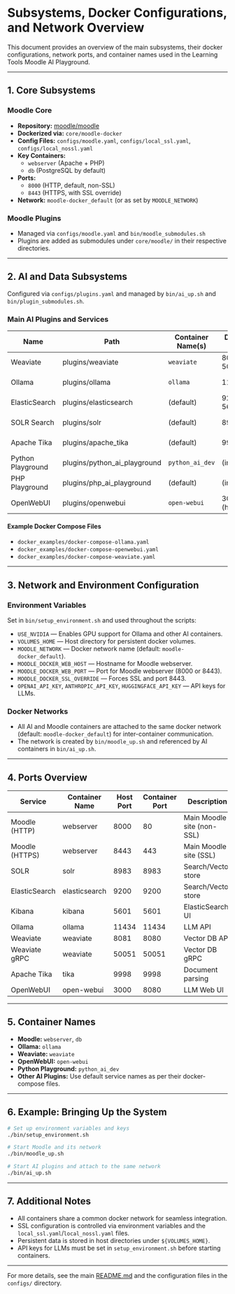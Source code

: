 # Subsystems, Docker Configurations, and Network Overview

This document provides an overview of the main subsystems, their docker configurations, network ports, and container names used in the Learning Tools Moodle AI Playground.

---

## 1. Core Subsystems

### Moodle Core

- **Repository:** [moodle/moodle](https://github.com/moodle/moodle.git)
- **Dockerized via:** `core/moodle-docker`
- **Config Files:** `configs/moodle.yaml`, `configs/local_ssl.yaml`, `configs/local_nossl.yaml`
- **Key Containers:**
  - `webserver` (Apache + PHP)
  - `db` (PostgreSQL by default)
- **Ports:**
  - `8000` (HTTP, default, non-SSL)
  - `8443` (HTTPS, with SSL override)
- **Network:** `moodle-docker_default` (or as set by `MOODLE_NETWORK`)

### Moodle Plugins

- Managed via `configs/moodle.yaml` and `bin/moodle_submodules.sh`
- Plugins are added as submodules under `core/moodle/` in their respective directories.

---

## 2. AI and Data Subsystems

Configured via `configs/plugins.yaml` and managed by `bin/ai_up.sh` and `bin/plugin_submodules.sh`.

### Main AI Plugins and Services

| Name            | Path                        | Container Name(s)   | Default Ports | Notes |
|-----------------|----------------------------|---------------------|---------------|-------|
| Weaviate        | plugins/weaviate            | `weaviate`          | 8081, 50051   | Vector DB, REST/gRPC |
| Ollama          | plugins/ollama              | `ollama`            | 11434         | LLM server, GPU/CPU |
| ElasticSearch   | plugins/elasticsearch       | (default)           | 9200, 5601    | Search/Vector store |
| SOLR Search     | plugins/solr                | (default)           | 8983          | Search/Vector store |
| Apache Tika     | plugins/apache_tika         | (default)           | 9998          | Document parsing    |
| Python Playground | plugins/python_ai_playground | `python_ai_dev`   | (internal)    | Dev container       |
| PHP Playground  | plugins/php_ai_playground   | (default)           | (internal)    | Dev container       |
| OpenWebUI       | plugins/openwebui           | `open-webui`        | 3000 (host)   | Web UI for LLMs     |

#### Example Docker Compose Files

- `docker_examples/docker-compose-ollama.yaml`
- `docker_examples/docker-compose-openwebui.yaml`
- `docker_examples/docker-compose-weaviate.yaml`

---

## 3. Network and Environment Configuration

### Environment Variables

Set in `bin/setup_environment.sh` and used throughout the scripts:

- `USE_NVIDIA` — Enables GPU support for Ollama and other AI containers.
- `VOLUMES_HOME` — Host directory for persistent docker volumes.
- `MOODLE_NETWORK` — Docker network name (default: `moodle-docker_default`).
- `MOODLE_DOCKER_WEB_HOST` — Hostname for Moodle webserver.
- `MOODLE_DOCKER_WEB_PORT` — Port for Moodle webserver (8000 or 8443).
- `MOODLE_DOCKER_SSL_OVERRIDE` — Forces SSL and port 8443.
- `OPENAI_API_KEY`, `ANTHROPIC_API_KEY`, `HUGGINGFACE_API_KEY` — API keys for LLMs.

### Docker Networks

- All AI and Moodle containers are attached to the same docker network (default: `moodle-docker_default`) for inter-container communication.
- The network is created by `bin/moodle_up.sh` and referenced by AI containers in `bin/ai_up.sh`.

---

## 4. Ports Overview

| Service         | Container Name   | Host Port | Container Port | Description                |
|-----------------|------------------|-----------|---------------|----------------------------|
| Moodle (HTTP)   | webserver        | 8000      | 80            | Main Moodle site (non-SSL) |
| Moodle (HTTPS)  | webserver        | 8443      | 443           | Main Moodle site (SSL)     |
| SOLR            | solr             | 8983      | 8983          | Search/Vector store        |
| ElasticSearch   | elasticsearch    | 9200      | 9200          | Search/Vector store        |
| Kibana          | kibana           | 5601      | 5601          | ElasticSearch UI           |
| Ollama          | ollama           | 11434     | 11434         | LLM API                    |
| Weaviate        | weaviate         | 8081      | 8080          | Vector DB API              |
| Weaviate gRPC   | weaviate         | 50051     | 50051         | Vector DB gRPC             |
| Apache Tika     | tika             | 9998      | 9998          | Document parsing           |
| OpenWebUI       | open-webui       | 3000      | 8080          | LLM Web UI                 |

---

## 5. Container Names

- **Moodle:** `webserver`, `db`
- **Ollama:** `ollama`
- **Weaviate:** `weaviate`
- **OpenWebUI:** `open-webui`
- **Python Playground:** `python_ai_dev`
- **Other AI Plugins:** Use default service names as per their docker-compose files.

---

## 6. Example: Bringing Up the System

```bash
# Set up environment variables and keys
./bin/setup_environment.sh

# Start Moodle and its network
./bin/moodle_up.sh

# Start AI plugins and attach to the same network
./bin/ai_up.sh
```

---

## 7. Additional Notes

- All containers share a common docker network for seamless integration.
- SSL configuration is controlled via environment variables and the `local_ssl.yaml`/`local_nossl.yaml` files.
- Persistent data is stored in host directories under `${VOLUMES_HOME}`.
- API keys for LLMs must be set in `setup_environment.sh` before starting containers.

---

For more details, see the main [README.md](../README.md) and the configuration files in the `configs/` directory. 
